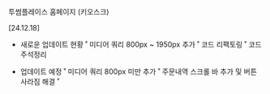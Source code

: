 투썸플레이스 홈페이지 (키오스크)

[24.12.18] 
- 새로운 업데이트 현황
  ˚ 미디어 쿼리 800px ~ 1950px 추가
  ˚ 코드 리팩토링
  ˚ 코드 주석정리
  
- 업데이트 예정
  ˚ 미디어 쿼리 800px 미만 추가
  ˚ 주문내역 스크롤 바 추가 및 버튼 사라짐 해결
  ˚ 

